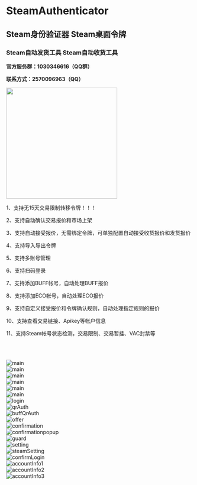 # SteamAuthenticator
## Steam身份验证器 Steam桌面令牌
### Steam自动发货工具 Steam自动收货工具

<div>
  <p><strong>官方服务群：1030346616（QQ群）</strong></p>
  <p><strong>联系方式：2570096963（QQ）</strong></p>
  <p><img src="/images/qqGroup.jpg" width="300" height="300" ></p>
</div>

<p>1、支持无15天交易限制转移令牌！！！</p>
<p>2、支持自动确认交易报价和市场上架</p>
<p>3、支持自动接受报价，无需绑定令牌，可单独配置自动接受收货报价和发货报价</p>
<p>4、支持导入导出令牌</p>
<p>5、支持多账号管理</p>
<p>6、支持扫码登录</p>
<p>7、支持添加BUFF帐号，自动处理BUFF报价</p>
<p>8、支持添加ECO帐号，自动处理ECO报价</p>
<p>9、支持自定义接受报价和令牌确认规则，自动处理指定规则的报价</p>
<p>10、支持查看交易链接、Apikey等帐户信息</p>
<p>11、支持Steam帐号状态检测，交易限制、交易暂挂、VAC封禁等</p>

<br /><br />

![main](images/1_main.png)<br />
![main](images/1_main_menu1.png)<br />
![main](images/1_main_menu2.png)<br />
![main](images/1_main_steam_menu.png)<br />
![main](images/2_main_buff.png)<br />
![main](images/2_main_buff_menu.png)<br />
![login](images/3_login.png)<br />
![qrAuth](images/4_qrAuth.png)<br />
![buffQrAuth](images/5_buffQrAuth.png)<br />
![offer](images/6_offer.png)<br />
![confirmation](images/7_confirmation.png)<br />
![confirmationpopup](images/8_confirmationpopup.png)<br />
![guard](images/9_guard.png)<br />
![setting](images/10_setting.png)<br />
![steamSetting](images/11_steamSetting.png)<br />
![confirmLogin](images/12_confirm_login.png)<br />
![accountInfo1](images/13_account_info_1.png)<br />
![accountInfo2](images/13_account_info_2.png)<br />
![accountInfo3](images/13_account_info_3.png)<br />



